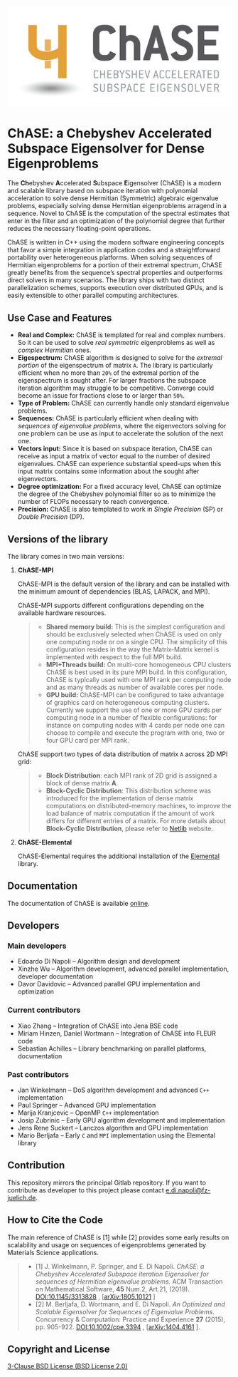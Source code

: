 <img src="docs/images/ChASE_Logo_RGB.png" alt="Matrix Generation Pattern" style="zoom:60%;" />

# ChASE: a Chebyshev Accelerated Subspace Eigensolver for Dense Eigenproblems

The **Ch**ebyshev **A**ccelerated **S**ubspace **E**igensolver (ChASE) is a modern and scalable library based on subspace iteration with polynomial acceleration to solve dense Hermitian (Symmetric) algebraic eigenvalue problems, especially solving dense Hermitian eigenproblems arragend in a sequence. Novel to ChASE is the computation of the spectral estimates that enter in the filter and an optimization of the polynomial degree that further reduces the necessary floating-point operations. 

ChASE is written in C++ using the modern software engineering concepts that favor a simple integration in application codes and a straightforward portability over heterogeneous platforms. When solving sequences of Hermitian eigenproblems for a portion of their extremal spectrum, ChASE greatly benefits from the sequence’s spectral properties and outperforms direct solvers in many scenarios. The library ships with two distinct parallelization schemes, supports execution over distributed GPUs, and is easily extensible to other parallel computing architectures.

## Use Case and Features

- **Real and Complex:** ChASE is templated for real and complex numbers. So it can be used to solve *real symmetric* eigenproblems as well as *complex Hermitian* ones.
- **Eigespectrum:** ChASE algorithm is designed to solve for the *extremal portion* of the eigenspectrum of matrix `A`. The library is particularly efficient when no more than `20%` of the extremal portion of the eigenspectrum is sought after. For larger fractions the subspace iteration algorithm may struggle to be competitive. Converge could become an issue for fractions close to or larger than `50%`.
- **Type of Problem:** ChASE can currently handle only standard eigenvalue problems. 
- **Sequences:** ChASE is particularly efficient when dealing with *sequences of eigenvalue problems*, where the eigenvectors solving for one problem can be use as input to accelerate the solution of the next one.
- **Vectors input:** Since it is based on subspace iteration, ChASE can receive as input a matrix of vector equal to the number of desired eigenvalues. ChASE can experience substantial speed-ups when this input matrix contains some information about the sought after eigenvectors.
- **Degree optimization:** For a fixed accuracy level, ChASE can optimize the degree of the Chebyshev polynomial filter so as to minimize the number of FLOPs necessary to reach convergence.
- **Precision:** ChASE is also templated to work in *Single Precision* (SP) or *Double Precision* (DP).

## Versions of the library

The library comes in two main versions: 

1. **ChASE-MPI**

   ChASE-MPI is the default version of the library and can be installed with the minimum amount of dependencies (BLAS, LAPACK, and MPI). 

   ChASE-MPI supports different configurations depending on the available hardware resources.

   > - **Shared memory build:** This is the simplest configuration and should be exclusively selected when ChASE is used on only one computing node or on a single CPU. The simplicity of this configuration resides in the way the Matrix-Matrix kernel is implemented with respect to the full MPI build.
   > - **MPI+Threads build:** On multi-core homogeneous CPU clusters ChASE is best used in its pure MPI build. In this configuration, ChASE is typically used with one MPI rank per computing node and as many threads as number of available cores per node.
   > - **GPU build:** ChASE-MPI can be configured to take advantage of graphics card on heterogeneous computing clusters. Currently we support the use of one or more GPU cards per computing node in a number of flexible configurations: for instance on computing nodes with 4 cards per node one can choose to compile and execute the program with one, two or four GPU card per MPI rank.

   ChASE support two types of data distribution of matrix `A` across 2D MPI grid:

   > - **Block Distribution**:  each MPI rank of 2D grid is assigned a block of dense matrix **A**.
   > - **Block-Cyclic Distribution**: This distribution scheme was introduced for the implementation of dense matrix computations on distributed-memory machines, to improve the load balance of matrix computation if the amount of work differs for different entries of a matrix. For more details about **Block-Cyclic Distribution**, please refer to [Netlib](https://www.netlib.org/scalapack/slug/node75.html) website.

2. **ChASE-Elemental**

   ChASE-Elemental requires the additional installation of the [Elemental](https://github.com/elemental/Elemental) library.

## Documentation

The documentation of ChASE is available [online](https://chase-library.github.io/ChASE/index.html).

## Developers

### Main developers

- Edoardo Di Napoli – Algorithm design and development
- Xinzhe Wu – Algorithm development, advanced parallel implementation, developer documentation
- Davor Davidovic – Advanced parallel GPU implementation and optimization

### Current contributors

- Xiao Zhang – Integration of ChASE into Jena BSE code
- Miriam Hinzen, Daniel Wortmann – Integration of ChASE into FLEUR code
- Sebastian Achilles – Library benchmarking on parallel platforms, documentation

### Past contributors

- Jan Winkelmann – DoS algorithm development and advanced `C++` implementation
- Paul Springer – Advanced GPU implementation
- Marija Kranjcevic – OpenMP `C++` implementation
- Josip Zubrinic – Early GPU algorithm development and implementation
- Jens Rene Suckert – Lanczos algorithm and GPU implementation
- Mario Berljafa – Early `C` and `MPI` implementation using the Elemental library


## Contribution

This repository mirrors the principal Gitlab repository. If you want to contribute as developer to this project please contact e.di.napoli@fz-juelich.de.

## How to Cite the Code

The main reference of ChASE is [1] while [2] provides some early results on scalability and usage on sequences of eigenproblems generated by Materials Science applications.

> - [1] J. Winkelmann, P. Springer, and E. Di Napoli. *ChASE: a Chebyshev Accelerated Subspace iteration Eigensolver for sequences of Hermitian eigenvalue problems.* ACM Transaction on Mathematical Software, **45** Num.2, Art.21, (2019). [DOI:10.1145/3313828](https://doi.org/10.1145/3313828) , [[arXiv:1805.10121](https://arxiv.org/abs/1805.10121/) ]
> - [2] M. Berljafa, D. Wortmann, and E. Di Napoli. *An Optimized and Scalable Eigensolver for Sequences of Eigenvalue Problems.* Concurrency & Computation: Practice and Experience **27** (2015), pp. 905-922. [DOI:10.1002/cpe.3394](https://onlinelibrary.wiley.com/doi/pdf/10.1002/cpe.3394) , [[arXiv:1404.4161](https://arxiv.org/abs/1404.4161) ].

## Copyright and License

[3-Clause BSD License (BSD License 2.0)](https://github.com/ChASE-library/ChASE/blob/master/LICENSE)

